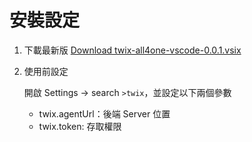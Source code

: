 # 安裝設定

1. 下載最新版
   <a href="https://pages.github.ibm.com/twix-ai/twix-all4one-vscode/twix-all4one-vscode-0.0.1.vsix" class="download-link" download>
   Download twix-all4one-vscode-0.0.1.vsix
   </a><br>

2. 使用前設定

   開啟 Settings -> search `>twix`，並設定以下兩個參數

   - twix.agentUrl：後端 Server 位置
   - twix.token: 存取權限
